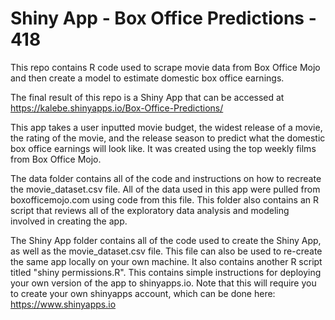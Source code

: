 # Shiny App - Box Office Predictions - 418

This repo contains R code used to scrape movie data from Box Office Mojo and then create a model to estimate domestic box office earnings.

The final result of this repo is a Shiny App that can be accessed at https://kalebe.shinyapps.io/Box-Office-Predictions/

This app takes a user inputted movie budget, the widest release of a movie, the rating of the movie, and the release season to predict what the domestic box office earnings will look like. 
It was created using the top weekly films from Box Office Mojo.


The data folder contains all of the code and instructions on how to recreate the movie_dataset.csv file. 
All of the data used in this app were pulled from boxofficemojo.com using code from this file. 
This folder also contains an R script that reviews all of the exploratory data analysis and modeling involved in creating the app.


The Shiny App folder contains all of the code used to create the Shiny App, as well as the movie_dataset.csv file.
This file can also be used to re-create the same app locally on your own machine. 
It also contains another R script titled "shiny permissions.R".
This contains simple instructions for deploying your own version of the app to shinyapps.io.
Note that this will require you to create your own shinyapps account, which can be done here: https://www.shinyapps.io






